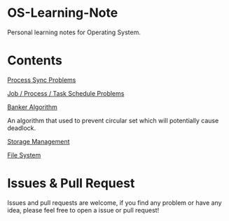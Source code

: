 # OS-Learning-Note
Personal learning notes for Operating System.

# Contents

[Process Sync Problems](./process_sync/readme.md)

[Job / Process / Task Schedule Problems](./schedule/readme.md)

[Banker Algorithm](./deadlock/banker.md)

An algorithm that used to prevent circular set which will potentially cause deadlock.

[Storage Management](./storage_management/readme.md)

[File System](./file_sys/readme.md)

# Issues & Pull Request

Issues and pull requests are welcome, if you find any problem or have any idea, please feel free to open a issue or pull request!
